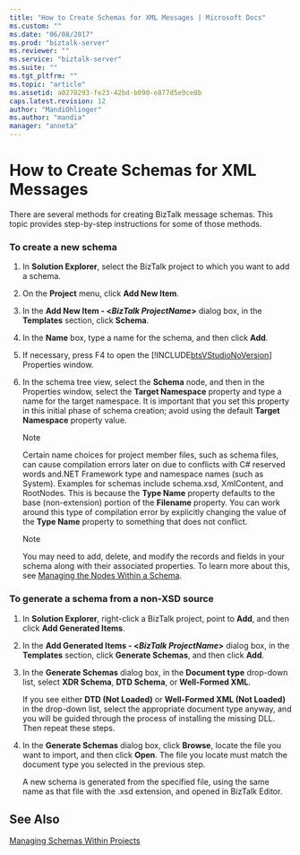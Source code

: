 ```yaml
---
title: "How to Create Schemas for XML Messages | Microsoft Docs"
ms.custom: ""
ms.date: "06/08/2017"
ms.prod: "biztalk-server"
ms.reviewer: ""
ms.service: "biztalk-server"
ms.suite: ""
ms.tgt_pltfrm: ""
ms.topic: "article"
ms.assetid: a0270293-fe23-42bd-b090-e877d5e9ce0b
caps.latest.revision: 12
author: "MandiOhlinger"
ms.author: "mandia"
manager: "anneta"
---
```

# How to Create Schemas for XML Messages
There are several methods for creating BizTalk message schemas. This topic provides step-by-step instructions for some of those methods.  
  
### To create a new schema  
  
1.  In **Solution Explorer**, select the BizTalk project to which you want to add a schema.  
  
2.  On the **Project** menu, click **Add New Item**.  
  
3.  In the **Add New Item - \<*BizTalk ProjectName*>** dialog box, in the **Templates** section, click **Schema**.  
  
4.  In the **Name** box, type a name for the schema, and then click **Add**.  
  
5.  If necessary, press F4 to open the [!INCLUDE[btsVStudioNoVersion](../includes/btsvstudionoversion-md.md)] Properties window.  
  
6.  In the schema tree view, select the **Schema** node, and then in the Properties window, select the **Target Namespace** property and type a name for the target namespace. It is important that you set this property in this initial phase of schema creation; avoid using the default **Target Namespace** property value.  
  
    > [!NOTE]
    >  Certain name choices for project member files, such as schema files, can cause compilation errors later on due to conflicts with C# reserved words and.NET Framework type and namespace names (such as System). Examples for schemas include schema.xsd, XmlContent, and RootNodes. This is because the **Type Name** property defaults to the base (non-extension) portion of the  **Filename** property. You can work around this type of compilation error by explicitly changing the value of the **Type Name** property to something that does not conflict.  
  
    > [!NOTE]
    >  You may need to add, delete, and modify the records and fields in your schema along with their associated properties. To learn more about this, see [Managing the Nodes Within a Schema](../core/managing-the-nodes-within-a-schema.md).  
  
### To generate a schema from a non-XSD source  
  
1.  In **Solution Explorer**, right-click a BizTalk project, point to **Add**, and then click **Add Generated Items**.  
  
2.  In the **Add Generated Items - \<*BizTalk ProjectName*>** dialog box, in the **Templates** section, click **Generate Schemas**, and then click **Add**.  
  
3.  In the **Generate Schemas** dialog box, in the **Document type** drop-down list, select **XDR Schema**, **DTD Schema**, or **Well-Formed XML**.  
  
     If you see either **DTD (Not Loaded)** or **Well-Formed XML (Not Loaded)** in the drop-down list, select the appropriate document type anyway, and you will be guided through the process of installing the missing DLL. Then repeat these steps.  
  
4.  In the **Generate Schemas** dialog box, click **Browse**, locate the file you want to import, and then click **Open**. The file you locate must match the document type you selected in the previous step.  
  
     A new schema is generated from the specified file, using the same name as that file with the .xsd extension, and opened in BizTalk Editor.  
  
## See Also  
 [Managing Schemas Within Projects](../core/managing-schemas-within-projects.md)